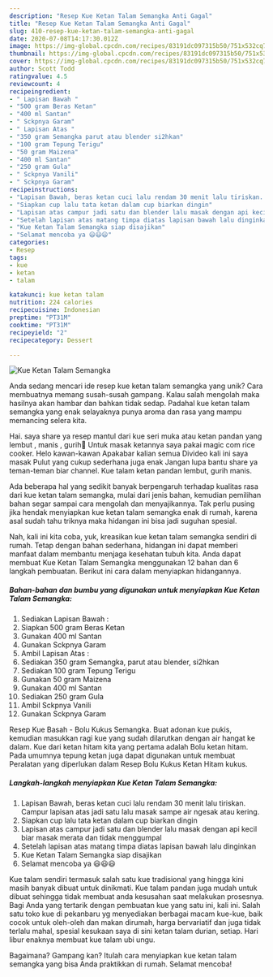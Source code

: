 ```yaml
---
description: "Resep Kue Ketan Talam Semangka Anti Gagal"
title: "Resep Kue Ketan Talam Semangka Anti Gagal"
slug: 410-resep-kue-ketan-talam-semangka-anti-gagal
date: 2020-07-08T14:17:30.012Z
image: https://img-global.cpcdn.com/recipes/83191dc097315b50/751x532cq70/kue-ketan-talam-semangka-foto-resep-utama.jpg
thumbnail: https://img-global.cpcdn.com/recipes/83191dc097315b50/751x532cq70/kue-ketan-talam-semangka-foto-resep-utama.jpg
cover: https://img-global.cpcdn.com/recipes/83191dc097315b50/751x532cq70/kue-ketan-talam-semangka-foto-resep-utama.jpg
author: Scott Todd
ratingvalue: 4.5
reviewcount: 4
recipeingredient:
- " Lapisan Bawah "
- "500 gram Beras Ketan"
- "400 ml Santan"
- " Sckpnya Garam"
- " Lapisan Atas "
- "350 gram Semangka parut atau blender si2hkan"
- "100 gram Tepung Terigu"
- "50 gram Maizena"
- "400 ml Santan"
- "250 gram Gula"
- " Sckpnya Vanili"
- " Sckpnya Garam"
recipeinstructions:
- "Lapisan Bawah, beras ketan cuci lalu rendam 30 menit lalu tiriskan. Campur lapisan atas jadi satu lalu masak sampe air ngesak atau kering."
- "Siapkan cup lalu tata ketan dalam cup biarkan dingin"
- "Lapisan atas campur jadi satu dan blender lalu masak dengan api kecil biar masak merata dan tidak menggumpal"
- "Setelah lapisan atas matang timpa diatas lapisan bawah lalu dinginkan"
- "Kue Ketan Talam Semangka siap disajikan"
- "Selamat mencoba ya 😃😃😃"
categories:
- Resep
tags:
- kue
- ketan
- talam

katakunci: kue ketan talam 
nutrition: 224 calories
recipecuisine: Indonesian
preptime: "PT31M"
cooktime: "PT31M"
recipeyield: "2"
recipecategory: Dessert

---
```



![Kue Ketan Talam Semangka](https://img-global.cpcdn.com/recipes/83191dc097315b50/751x532cq70/kue-ketan-talam-semangka-foto-resep-utama.jpg)

Anda sedang mencari ide resep kue ketan talam semangka yang unik? Cara membuatnya memang susah-susah gampang. Kalau salah mengolah maka hasilnya akan hambar dan bahkan tidak sedap. Padahal kue ketan talam semangka yang enak selayaknya punya aroma dan rasa yang mampu memancing selera kita.

Hai. saya share ya resep mantul dari kue seri muka atau ketan pandan yang lembut , manis , gurih🥰 Untuk masak ketannya saya pakai magic com rice cooker. Helo kawan-kawan Apakabar kalian semua Divideo kali ini saya masak Pulut yang cukup sederhana juga enak Jangan lupa bantu share ya teman-teman biar channel. Kue talam ketan pandan lembut, gurih manis.

Ada beberapa hal yang sedikit banyak berpengaruh terhadap kualitas rasa dari kue ketan talam semangka, mulai dari jenis bahan, kemudian pemilihan bahan segar sampai cara mengolah dan menyajikannya. Tak perlu pusing jika hendak menyiapkan kue ketan talam semangka enak di rumah, karena asal sudah tahu triknya maka hidangan ini bisa jadi suguhan spesial.


Nah, kali ini kita coba, yuk, kreasikan kue ketan talam semangka sendiri di rumah. Tetap dengan bahan sederhana, hidangan ini dapat memberi manfaat dalam membantu menjaga kesehatan tubuh kita. Anda dapat membuat Kue Ketan Talam Semangka menggunakan 12 bahan dan 6 langkah pembuatan. Berikut ini cara dalam menyiapkan hidangannya.

<!--inarticleads1-->

##### Bahan-bahan dan bumbu yang digunakan untuk menyiapkan Kue Ketan Talam Semangka:

1. Sediakan  Lapisan Bawah :
1. Siapkan 500 gram Beras Ketan
1. Gunakan 400 ml Santan
1. Gunakan  Sckpnya Garam
1. Ambil  Lapisan Atas :
1. Sediakan 350 gram Semangka, parut atau blender, si2hkan
1. Sediakan 100 gram Tepung Terigu
1. Gunakan 50 gram Maizena
1. Gunakan 400 ml Santan
1. Sediakan 250 gram Gula
1. Ambil  Sckpnya Vanili
1. Gunakan  Sckpnya Garam


Resep Kue Basah - Bolu Kukus Semangka. Buat adonan kue pukis, kemudian masukkan ragi kue yang sudah dilarutkan dengan air hangat ke dalam. Kue dari ketan hitam kita yang pertama adalah Bolu ketan hitam. Pada umumnya tepung ketan juga dapat digunakan untuk membuat Peralatan yang diperlukan dalam Resep Bolu Kukus Ketan Hitam kukus. 

<!--inarticleads2-->

##### Langkah-langkah menyiapkan Kue Ketan Talam Semangka:

1. Lapisan Bawah, beras ketan cuci lalu rendam 30 menit lalu tiriskan. Campur lapisan atas jadi satu lalu masak sampe air ngesak atau kering.
1. Siapkan cup lalu tata ketan dalam cup biarkan dingin
1. Lapisan atas campur jadi satu dan blender lalu masak dengan api kecil biar masak merata dan tidak menggumpal
1. Setelah lapisan atas matang timpa diatas lapisan bawah lalu dinginkan
1. Kue Ketan Talam Semangka siap disajikan
1. Selamat mencoba ya 😃😃😃


Kue talam sendiri termasuk salah satu kue tradisional yang hingga kini masih banyak dibuat untuk dinikmati. Kue talam pandan juga mudah untuk dibuat sehingga tidak membuat anda kesusahan saat melakukan prosesnya. Bagi Anda yang tertarik dengan pembuatan kue yang satu ini, kali ini. Salah satu toko kue di pekanbaru yg menyediakan berbagai macam kue-kue, baik cocok untuk oleh-oleh dan makan dirumah, harga bervariatif dan juga tidak terlalu mahal, spesial kesukaan saya di sini ketan talam durian, setiap. Hari libur enaknya membuat kue talam ubi ungu. 

Bagaimana? Gampang kan? Itulah cara menyiapkan kue ketan talam semangka yang bisa Anda praktikkan di rumah. Selamat mencoba!
